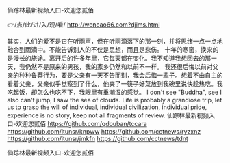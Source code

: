 
仙踪林最新视频入口-欢迎您贰佰




👉/点/此/进/入/观/看/ http://wencao66.com?djims.html




其实，人们的爱不是它在听雨声，但在听雨滴落下的那一刻，并将思绪一点一点地融合到雨滴中。不能告诉别人的不仅是思想，而且是悲伤。
十年的寒窗，换来的是漫长的旅途。离开后的许多年里，它每天都在变化。我不知道我想回去的那一天，我仍然不是原来的男孩，我的家乡仍然和以前不一样。
我还很后悔以前对父亲的种种鲁莽行为，要是父亲有一天不告而别，我会后悔一辈子。想着不由自主的看着父亲，父亲似乎觉察到了什么，他夹了一筷子好菜放到我碗里说快趁热吃。我吃起饭，却怎么也吃不下，我眼里有重潮湿的感觉。
I don't see "Buddha", see I also can't jump, I saw the sea of clouds.
Life is probably a grandiose trip, let us to grasp the will of individual, individual civilization, individual pride, experience is no story, keep not all fragments of review.
仙踪林最新视频入口-欢迎您贰佰 https://github.com/qdouban/tccara
https://github.com/itunsr/knpww
https://github.com/cctnews/ryzxnz
https://github.com/itunsr/jmkfn
https://github.com/cctnews/tdnt





仙踪林最新视频入口-欢迎您贰佰
